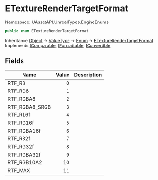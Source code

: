 # ETextureRenderTargetFormat

Namespace: UAssetAPI.UnrealTypes.EngineEnums

```csharp
public enum ETextureRenderTargetFormat
```

Inheritance [Object](https://docs.microsoft.com/en-us/dotnet/api/system.object) → [ValueType](https://docs.microsoft.com/en-us/dotnet/api/system.valuetype) → [Enum](https://docs.microsoft.com/en-us/dotnet/api/system.enum) → [ETextureRenderTargetFormat](./uassetapi.unrealtypes.engineenums.etexturerendertargetformat.md)<br>
Implements [IComparable](https://docs.microsoft.com/en-us/dotnet/api/system.icomparable), [IFormattable](https://docs.microsoft.com/en-us/dotnet/api/system.iformattable), [IConvertible](https://docs.microsoft.com/en-us/dotnet/api/system.iconvertible)

## Fields

| Name | Value | Description |
| --- | --: | --- |
| RTF_R8 | 0 |  |
| RTF_RG8 | 1 |  |
| RTF_RGBA8 | 2 |  |
| RTF_RGBA8_SRGB | 3 |  |
| RTF_R16f | 4 |  |
| RTF_RG16f | 5 |  |
| RTF_RGBA16f | 6 |  |
| RTF_R32f | 7 |  |
| RTF_RG32f | 8 |  |
| RTF_RGBA32f | 9 |  |
| RTF_RGB10A2 | 10 |  |
| RTF_MAX | 11 |  |
